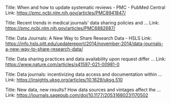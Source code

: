 Title: When and how to update systematic reviews - PMC - PubMed Central
Link: https://pmc.ncbi.nlm.nih.gov/articles/PMC8941847/

Title: Recent trends in medical journals' data sharing policies and ...
Link: https://pmc.ncbi.nlm.nih.gov/articles/PMC6882687/

Title: Data Journals: A New Way to Share Research Data - HSLS
Link: https://info.hsls.pitt.edu/updatereport/2014/november-2014/data-journals-a-new-way-to-share-research-data/

Title: Data sharing practices and data availability upon request differ ...
Link: https://www.nature.com/articles/s41597-021-00981-0

Title: Data journals: incentivizing data access and documentation within ...
Link: https://insights.uksg.org/articles/10.1629/uksg.510

Title: New data, new results? How data sources and vintages affect the ...
Link: https://journals.sagepub.com/doi/10.1177/20531680231170502
